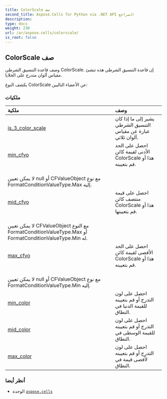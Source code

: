 ```yaml
---
title: ColorScale صف
second_title: Aspose.Cells for Python via .NET API المراجع
description:
type: docs
weight: 230
url: /ar/aspose.cells/colorscale/
is_root: false
---
```

##  ColorScale صف
 وصف قاعدة التنسيق الشرطي ColorScale.
إن قاعدة التنسيق الشرطي هذه تنشئ مقياس ألوان متدرج على الخلايا.



يكشف النوع ColorScale عن الأعضاء التاليين:

###  ملكيات
| ملكية| وصف|
| :- | :- |
| [is_3_color_scale](/cells/python-net/ar/aspose.cells/colorscale/is_3_color_scale) | يشير إلى ما إذا كان التنسيق الشرطي عبارة عن مقياس ألوان ثلاثي.|
| [min_cfvo](/cells/python-net/ar/aspose.cells/colorscale/min_cfvo) | احصل على الحد الأدنى لقيمة كائن ColorScale هذا أو قم بتعيينه.<br/> لا يمكن تعيين null أو CFValueObject مع نوع FormatConditionValueType.Max إليه.|
| [mid_cfvo](/cells/python-net/ar/aspose.cells/colorscale/mid_cfvo) | احصل على قيمة منتصف كائن ColorScale هذا أو قم بتعيينها.<br/>لا يمكن تعيين CFValueObject مع النوع FormatConditionValueType.Max أو FormatConditionValueType.Min له.|
| [max_cfvo](/cells/python-net/ar/aspose.cells/colorscale/max_cfvo) | احصل على الحد الأقصى لقيمة كائن ColorScale هذا أو قم بتعيينه.<br/> لا يمكن تعيين null أو CFValueObject مع نوع FormatConditionValueType.Min إليه.|
| [min_color](/cells/python-net/ar/aspose.cells/colorscale/min_color) | احصل على لون التدرج أو قم بتعيينه للقيمة الدنيا في النطاق.|
| [mid_color](/cells/python-net/ar/aspose.cells/colorscale/mid_color) | احصل على لون التدرج أو قم بتعيينه للقيمة الوسطى في النطاق.|
| [max_color](/cells/python-net/ar/aspose.cells/colorscale/max_color) | احصل على لون التدرج أو قم بتعيينه لأقصى قيمة في النطاق.|



###  أنظر أيضا
* الوحدة [`aspose.cells`](..)

